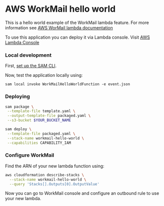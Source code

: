 # AWS WorkMail hello world

This is a hello world example of the WorkMail lambda feature. For more information see [AWS WorMail lambda documentation](https://docs.aws.amazon.com/workmail/latest/adminguide/lambda.html)

To use this application you can deploy it via Lambda console. Visit [AWS Lambda Console](https://console.aws.amazon.com/lambda/home?region=us-east-1#/create?firstrun=true&tab=serverlessApps)

### Local development

First, [set up the SAM CLI](https://github.com/awslabs/aws-sam-cli/blob/develop/docs/installation.rst).

Now, test the application locally using:

`sam local invoke WorkMailHelloWorldFunction -e event.json`

### Deploying

```bash
sam package \
 --template-file template.yaml \
 --output-template-file packaged.yaml \
 --s3-bucket $YOUR_BUCKET_NAME
```

```bash
sam deploy \
 --template-file packaged.yaml \
 --stack-name workmail-hello-world \
 --capabilities CAPABILITY_IAM
```

### Configure WorkMail
Find the ARN of your new lambda function using:

```bash
aws cloudformation describe-stacks \
  --stack-name workmail-hello-world \
  --query 'Stacks[].Outputs[0].OutputValue'
```

Now you can go to WorkMail console and configure an outbound rule to use your new lambda.

